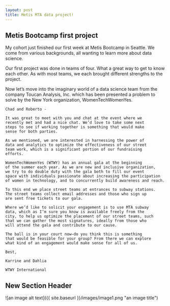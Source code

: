 ```yaml
---
layout: post
title: Metis MTA data project!
---
```


## Metis Bootcamp first project

My cohort just finished our first week at Metis Bootcamp in Seattle.  We come from various backgrounds, all wanting to learn more about data science.   

Our first project was done in teams of four.  What a great way to get to know each other.  As with most teams, we each brought different strengths to the project.  

Now let’s move into the imaginary world of a data science team from the company Toucan Analysis, Inc. which has been presented a problem to solve by the New York organization, WomenTechWomenYes.
 

```
Chad and Roberto -   

It was great to meet with you and chat at the event where we 
recently met and had a nice chat. We’d love to take some next 
steps to see if working together is something that would make 
sense for both parties.   

As we mentioned, we are interested in harnessing the power of 
data and analytics to optimize the effectiveness of our street 
team work, which is a significant portion of our fundraising 
efforts.   

WomenTechWomenYes (WTWY) has an annual gala at the beginning 
of the summer each year. As we are new and inclusive organization, 
we try to do double duty with the gala both to fill our event 
space with individuals passionate about increasing the participation 
of women in technology, and to concurrently build awareness and reach.   

To this end we place street teams at entrances to subway stations. 
The street teams collect email addresses and those who sign up 
are sent free tickets to our gala.   

Where we’d like to solicit your engagement is to use MTA subway 
data, which as I’m sure you know is available freely from the 
city, to help us optimize the placement of our street teams, such 
that we can gather the most signatures, ideally from those who 
will attend the gala and contribute to our cause.   

The ball is in your court now—do you think this is something 
that would be feasible for your group? From there we can explore 
what kind of an engagement would make sense for all of us.   

Best,

Karrine and Dahlia

WTWY International
```

## New Section Header



![an image alt text]({{ site.baseurl }}/images/image1.png "an image title")

